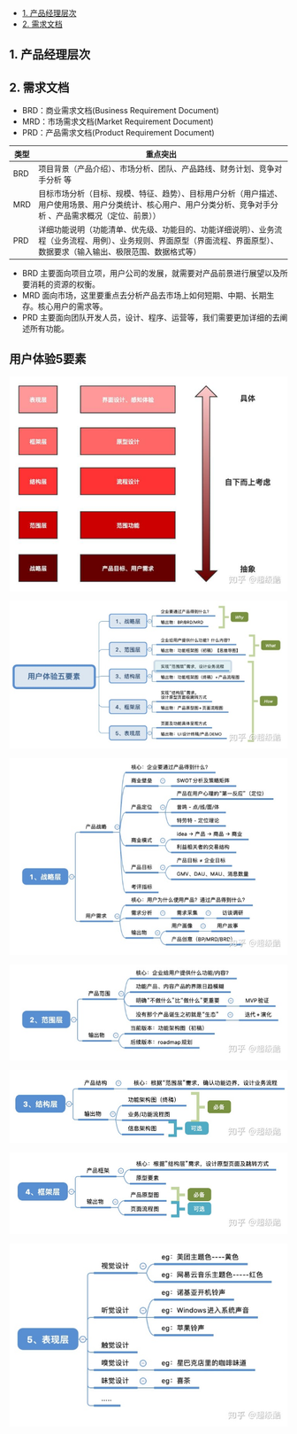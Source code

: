 <!-- @import "[TOC]" {cmd="toc" depthFrom=1 depthTo=6 orderedList=false} -->

<!-- code_chunk_output -->

- [1. 产品经理层次](#1-产品经理层次)
- [2. 需求文档](#2-需求文档)

<!-- /code_chunk_output -->

## 1. 产品经理层次

## 2. 需求文档

- BRD：商业需求文档(Business Requirement Document)
- MRD：市场需求文档(Market Requirement Document)
- PRD：产品需求文档(Product Requirement Document)

| 类型 | 重点突出                                                                                                                                                                   |
| ---- | -------------------------------------------------------------------------------------------------------------------------------------------------------------------------- |
| BRD  | 项目背景（产品介绍）、市场分析、团队、产品路线、财务计划、竞争对手分析 等                                                                                                  |
| MRD  | 目标市场分析（目标、规模、特征、趋势）、目标用户分析（用户描述、用户使用场景、用户分类统计、核心用户、用户分类分析、竞争对手分析 、产品需求概况（定位、前景））            |
| PRD  | 详细功能说明（功能清单、优先级、功能目的、功能详细说明）、业务流程（业务流程、用例）、业务规则、界面原型（界面流程、界面原型）、数据要求（输入输出、极限范围、数据格式等） |

- BRD 主要面向项目立项，用户公司的发展，就需要对产品前景进行展望以及所要消耗的资源的权衡。
- MRD 面向市场，这里要重点去分析产品去市场上如何短期、中期、长期生存。核心用户的需求等。
- PRD 主要面向团队开发人员，设计、程序、运营等，我们需要更加详细的去阐述所有功能。


## 用户体验5要素

![](image/%E7%94%A8%E6%88%B7%E4%BD%93%E9%AA%8C-%E6%A6%82%E8%BF%B0.jpg)

![](image/%E7%94%A8%E6%88%B7%E4%BD%93%E9%AA%8C-%E6%A6%82%E8%BF%B01.jpg)

![](image/%E7%94%A8%E6%88%B7%E4%BD%93%E9%AA%8C-%E6%88%98%E7%95%A5%E5%B1%82.jpg)

![](image/%E7%94%A8%E6%88%B7%E4%BD%93%E9%AA%8C-%E8%8C%83%E5%9B%B4%E5%B1%82.jpg)

![](image/%E7%94%A8%E6%88%B7%E4%BD%93%E9%AA%8C-%E7%BB%93%E6%9E%84%E5%B1%82.jpg)

![](image/%E7%94%A8%E6%88%B7%E4%BD%93%E9%AA%8C-%E6%A1%86%E6%9E%B6%E5%B1%82.jpg)

![](image/%E7%94%A8%E6%88%B7%E4%BD%93%E9%AA%8C-%E8%A1%A8%E7%8E%B0%E5%B1%82.jpg)